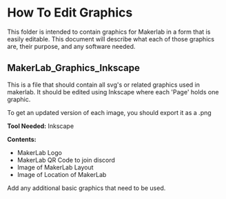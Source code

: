 # How To Edit Graphics

This folder is intended to contain graphics for Makerlab in a form that is easily editable. This document will describe what each of those graphics are, their purpose, and any software needed.

## MakerLab_Graphics_Inkscape

This is a file that should contain all svg's or related graphics used in makerlab. It should be edited using Inkscape where each 'Page' holds one graphic.

To get an updated version of each image, you should export it as a .png

**Tool Needed:** Inkscape

**Contents:**

- MakerLab Logo
- MakerLab QR Code to join discord
- Image of MakerLab Layout
- Image of Location of MakerLab

Add any additional basic graphics that need to be used.